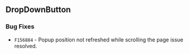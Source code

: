 ##  DropDownButton

###    Bug Fixes

- `F156884` - Popup position not refreshed while scrolling the page issue resolved.
